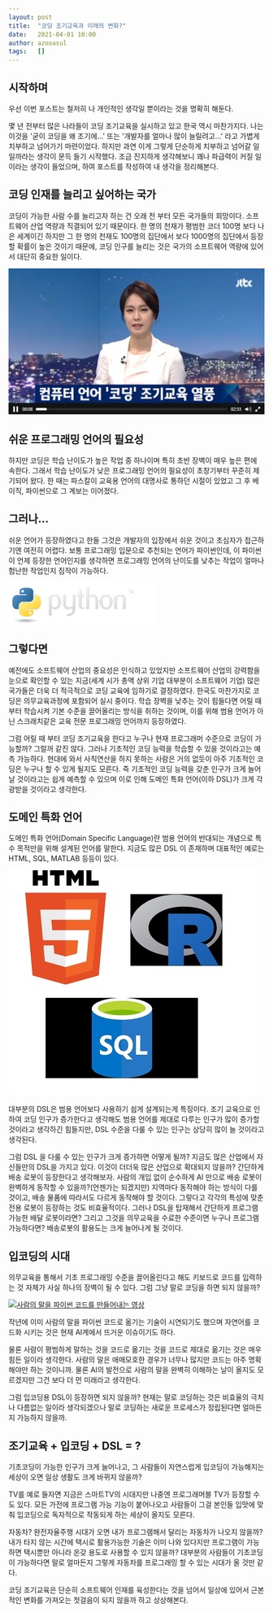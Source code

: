 ```yaml
---
layout: post
title:  "코딩 조기교육과 미래의 변화?"
date:   2021-04-01 10:00
author: azooasul
tags:	[]
---
```


## 시작하며

우선 이번 포스트는 철저히 나 개인적인 생각일 뿐이라는 것을 명확히 해둔다. 

몇 년 전부터 많은 나라들이 코딩 조기교육을 실시하고 있고 한국 역시 마찬가지다. 나는 이것을 '굳이 코딩을 왜 조기에...' 또는 '개발자를 얼마나 많이 늘릴려고...' 라고 가볍게 치부하고 넘어가기 마련이었다. 하지만 과연 이게 그렇게 단순하게 치부하고 넘어갈 일일까라는 생각이 문득 들기 시작했다. 조금 진지하게 생각해보니 꽤나 파급력이 커질 일이라는 생각이 들었으며, 하여 포스트를 작성하여 내 생각을 정리해본다.

## 코딩 인재를 늘리고 싶어하는 국가

코딩이 가능한 사람 수를 늘리고자 하는 건 오래 전 부터 모든 국가들의 희망이다. 소프트웨어 산업 역량과 직결되어 있기 때문이다. 한 명의 천재가 평범한 코더 100명 보다 나은 세계이긴 하지만 그 한 명의 천재도 100명의 집단에서 보다 1000명의 집단에서 등장할 확률이 높은 것이기 때문에, 코딩 인구를 늘리는 것은 국가의 소프트웨어 역량에 있어서 대단히 중요한 일이다.

![언제부터인가 열풍이 된 코딩 조기교육](/files/posts/20210401/c1.jpg)

## 쉬운 프로그래밍 언어의 필요성

하지만 코딩은 학습 난이도가 높은 작업 중 하나이며 특히 초반 장벽이 매우 높은 편에 속한다. 그래서 학습 난이도가 낮은 프로그래밍 언어의 필요성이 초창기부터 꾸준히 제기되어 왔다. 한 때는 파스칼이 교육용 언어의 대명사로 통하던 시절이 있었고 그 후 베이직, 파이썬으로 그 계보는 이어졌다. 

## 그러나...

쉬운 언어가 등장하였다고 한들 그것은 개발자의 입장에서 쉬운 것이고 초심자가 접근하기엔 여전히 어렵다. 보통 프로그래밍 입문으로 추천되는 언어가 파이썬인데, 이 파이썬이 언제 등장한 언어인지를 생각하면 프로그래밍 언어의 난이도를 낮추는 작업이 얼마나 험난한 작업인지 짐작이 가능하다.

![파이썬보다 더 쉬운 언어를 찾기는 꽤 어려운 일. 그러나 초심자에게는 파이썬도 버겁다.](/files/posts/python-logo.png)

## 그렇다면

예전에도 소프트웨어 산업의 중요성은 인식하고 있었지만 소프트웨어 산업의 강력함을 눈으로 확인할 수 있는 지금(세계 시가 총액 상위 기업 대부분이 소프트웨어 기업) 많은 국가들은 더욱 더 적극적으로 코딩 교육에 임하기로 결정하였다. 한국도 마찬가지로 코딩은 의무교육과정에 포함되어 실시 중이다. 학습 장벽을 낮추는 것이 힘들다면 어릴 때 부터 학습시켜 기본 수준을 끌어올리는 방식을 취하는 것이며, 이를 위해 범용 언어가 아닌 스크래치같은 교육 전문 프로그래밍 언어까지 등장하였다.

그럼 어릴 때 부터 코딩 조기교육을 한다고 누구나 현재 프로그래머 수준으로 코딩이 가능할까? 그럴꺼 같진 않다. 그러나 기초적인 코딩 능력을 학습할 수 있을 것이라고는 예측 가능하다. 현대에 와서 사칙연산을 하지 못하는 사람은 거의 없듯이 아주 기초적인 코딩은 누구나 할 수 있게 될지도 모른다. 즉 기초적인 코딩 능력을 갖춘 인구가 크게 늘어날 것이라고는 쉽게 예측할 수 있으며 이로 인해 도메인 특화 언어(이하 DSL)가 크게 각광받을 것이라고 생각한다.


## 도메인 특화 언어

도메인 특화 언어(Domain Specific Language)란 범용 언어의 반대되는 개념으로 특수 목적만을 위해 설계된 언어를 말한다. 지금도 많은 DSL 이 존재하며 대표적인 예로는 HTML, SQL, MATLAB 등등이 있다. 

![보통 개발자들이 야 그게 뭐가 랭귀지야 하는 것들이 대부분 DSL](/files/posts/20210401/c2.jpg)


대부분의 DSL은 범용 언어보다 사용하기 쉽게 설계되는게 특징이다. 조기 교육으로 인하여 코딩 인구가 증가한다고 생각해도 범용 언어를 제대로 다루는 인구가 많이 증가할 것이라고 생각하긴 힘들지만, DSL 수준을 다룰 수 있는 인구는 상당히 많이 늘 것이라고 생각된다.

그럼 DSL 을 다룰 수 있는 인구가 크게 증가하면 어떻게 될까? 지금도 많은 산업에서 자신들만의 DSL을 가지고 있다. 이것이 더더욱 많은 산업으로 확대되지 않을까? 간단하게 배송 로봇이 등장한다고 생각해보자. 사람의 개입 없이 순수하게 AI 만으로 배송 로봇이 완벽하게 동작할 수 있을까?(언젠가는 되겠지만) 지역마다 동작해야 하는 방식이 다를 것이고, 배송 물품에 따라서도 다르게 동작해야 할 것이다. 그렇다고 각각의 특성에 맞춘 전용 로봇이 등장하는 것도 비효율적이다. 그러나 DSL을 탑재해서 간단하게 프로그램 가능한 배달 로봇이라면? 그리고 그것을 의무교육을 수료한 수준이면 누구나 프로그램 가능하다면? 배송로봇의 활용도는 크게 늘어나게 될 것이다.


## 입코딩의 시대

의무교육을 통해서 기초 프로그래밍 수준을 끌어올린다고 해도 키보드로 코드를 입력하는 것 자체가 사실 하나의 장벽이 될 수 있다. 그럼 그냥 말로 코딩을 하면 되지 않을까? 

[![사람의 말을 파이썬 코드를 만들어내는 영상](https://img.youtube.com/vi/y5-wzgIySb4/0.jpg)](https://www.youtube.com/watch?v=y5-wzgIySb4)

작년에 이미 사람의 말을 파이썬 코드로 옮기는 기술이 시연되기도 했으며 자연어를 코드화 시키는 것은 현재 AI계에서 뜨거운 이슈이기도 하다.

물론 사람이 평범하게 말하는 것을 코드로 옮기는 것을 코드로 제대로 옮기는 것은 매우 힘든 일이라 생각한다. 사람의 말은 애매모호한 경우가 너무나 많지만 코드는 아주 명확해야만 하는 것이니까. 물론 AI의 발전으로 사람의 말을 완벽히 이해하는 날이 올지도 모르겠지만 그건 보다 더 먼 미래라고 생각한다.

그럼 입코딩용 DSL이 등장하면 되지 않을까? 현재는 말로 코딩하는 것은 비효율의 극치나 다름없는 일이라 생각되겠으나 말로 코딩하는 새로운 프로세스가 정립된다면 얼마든지 가능하지 않을까. 

## 조기교육 + 입코딩 + DSL = ?

기초코딩이 가능한 인구가 크게 늘어나고, 그 사람들이 자연스럽게 입코딩이 가능해지는 세상이 오면 일상 생활도 크게 바뀌지 않을까?

TV를 예로 들자면 지금은 스마트TV의 시대지만 나중엔 프로그래머블 TV가 등장할 수도 있다. 모든 가전에 프로그램 가능 기능이 붙어나오고 사람들이 그걸 본인들 입맛에 맞춰 입코딩으로 독자적으로 작동되게 하는 세상이 올지도 모른다.

자동차? 완전자율주행 시대가 오면 내가 프로그램해서 달리는 자동차가 나오지 않을까? 내가 타지 않는 시간에 택시로 활용가능한 기술은 이미 나와 있다지만 프로그램이 가능하면 택시뿐만 아니라 온갖 용도로 사용할 수 있지 않을까? 대부분의 사람들이 기초코딩이 가능하다면 말로 얼마든지 그렇게 자동차를 프로그래밍 할 수 있는 시대가 올 것만 같다.

코딩 조기교육은 단순히 소프트웨어 인재를 육성한다는 것을 넘어서 일상에 있어서 근본적인 변화를 가져오는 첫걸음이 되지 않을까 하고 상상해본다. 
